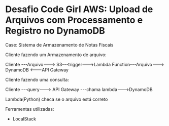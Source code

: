 

# Desafio Code Girl AWS: Upload de Arquivos com Processamento e Registro no DynamoDB



Case: Sistema de Armazenamento de Notas Fiscais



Cliente fazendo um Armazenamento de arquivo:



   Cliente ---Arquivo---> S3---trigger--->Lambda Function---Arquivo---> DynamoDB <---API Gateway





  Cliente fazendo uma consulta:



   Cliente ---query---> API Gateway ---chama lambda--->DynamoDB



Lambda(Python) checa se o arquivo está correto 



Ferramentas utilizadas: 



- LocalStack

